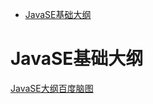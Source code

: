 <!-- GFM-TOC -->
* [JavaSE基础大纲](#javase基础大纲)   
<!-- GFM-TOC -->
# JavaSE基础大纲
[JavaSE大纲百度脑图](http://naotu.baidu.com/file/4533aadd47ed9c190b9384b194ee9db1)
